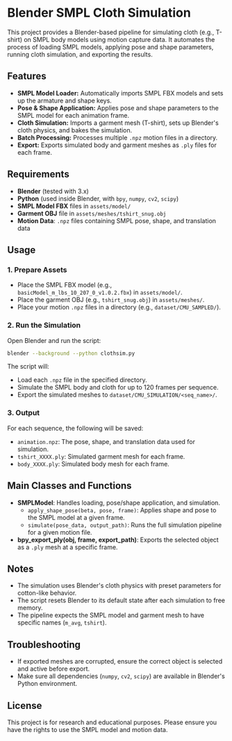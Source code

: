 # Blender SMPL Cloth Simulation

This project provides a Blender-based pipeline for simulating cloth (e.g., T-shirt) on SMPL body models using motion capture data. It automates the process of loading SMPL models, applying pose and shape parameters, running cloth simulation, and exporting the results.

## Features

- **SMPL Model Loader:** Automatically imports SMPL FBX models and sets up the armature and shape keys.
- **Pose & Shape Application:** Applies pose and shape parameters to the SMPL model for each animation frame.
- **Cloth Simulation:** Imports a garment mesh (T-shirt), sets up Blender's cloth physics, and bakes the simulation.
- **Batch Processing:** Processes multiple `.npz` motion files in a directory.
- **Export:** Exports simulated body and garment meshes as `.ply` files for each frame.

## Requirements

- **Blender** (tested with 3.x)
- **Python** (used inside Blender, with `bpy`, `numpy`, `cv2`, `scipy`)
- **SMPL Model FBX** files in `assets/model/`
- **Garment OBJ** file in `assets/meshes/tshirt_snug.obj`
- **Motion Data**: `.npz` files containing SMPL pose, shape, and translation data

## Usage

### 1. Prepare Assets

- Place the SMPL FBX model (e.g., `basicModel_m_lbs_10_207_0_v1.0.2.fbx`) in `assets/model/`.
- Place the garment OBJ (e.g., `tshirt_snug.obj`) in `assets/meshes/`.
- Place your motion `.npz` files in a directory (e.g., `dataset/CMU_SAMPLED/`).

### 2. Run the Simulation

Open Blender and run the script:

```bash
blender --background --python clothsim.py
```

The script will:
- Load each `.npz` file in the specified directory.
- Simulate the SMPL body and cloth for up to 120 frames per sequence.
- Export the simulated meshes to `dataset/CMU_SIMULATION/<seq_name>/`.

### 3. Output

For each sequence, the following will be saved:
- `animation.npz`: The pose, shape, and translation data used for simulation.
- `tshirt_XXXX.ply`: Simulated garment mesh for each frame.
- `body_XXXX.ply`: Simulated body mesh for each frame.

## Main Classes and Functions

- **SMPLModel**: Handles loading, pose/shape application, and simulation.
  - `apply_shape_pose(beta, pose, frame)`: Applies shape and pose to the SMPL model at a given frame.
  - `simulate(pose_data, output_path)`: Runs the full simulation pipeline for a given motion file.
- **bpy_export_ply(obj, frame, export_path)**: Exports the selected object as a `.ply` mesh at a specific frame.

## Notes

- The simulation uses Blender's cloth physics with preset parameters for cotton-like behavior.
- The script resets Blender to its default state after each simulation to free memory.
- The pipeline expects the SMPL model and garment mesh to have specific names (`m_avg`, `tshirt`).

## Troubleshooting

- If exported meshes are corrupted, ensure the correct object is selected and active before export.
- Make sure all dependencies (`numpy`, `cv2`, `scipy`) are available in Blender's Python environment.

## License

This project is for research and educational purposes. Please ensure you have the rights to use the SMPL model and motion data.

